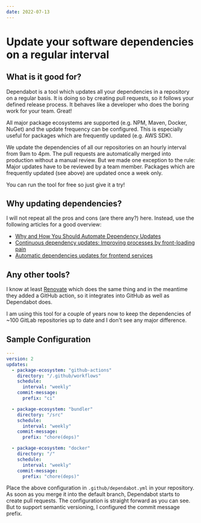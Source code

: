 ```yaml
---
date: 2022-07-13
---
```

# Update your software dependencies on a regular interval

## What is it good for?

Dependabot is a tool which updates all your dependencies in a repository on a regular basis. It is doing so by creating pull
requests, so it follows your defined release process. It behaves like a developer who does the boring work for your team. Great!

All major package ecosystems are supported (e.g. NPM, Maven, Docker, NuGet) and the update frequency can be configured.
This is especially useful for packages which are frequently updated (e.g. AWS SDK).

We update the dependencies of all our repositories on an hourly interval from 9am to 4pm. The pull requests are
automatically merged into production without a manual review. But we made one exception to the rule: Major updates have
to be reviewed by a team member. Packages which are frequently updated (see above) are updated once a week only.

You can run the tool for free so just give it a try!

## Why updating dependencies?

I will not repeat all the pros and cons (are there any?) here. Instead, use the following articles for a good overview:

- [Why and How You Should Automate Dependency Updates](https://www.mend.io/free-developer-tools/blog/why-and-how-you-should-automate-dependency-updates/)
- [Continuous dependency updates: Improving processes by front-loading pain](https://snyk.io/blog/continuous-dependency-updates-improving-processes-front-loading-pain/)
- [Automatic dependencies updates for frontend services](https://medium.com/azimolabs/automatic-dependencies-updates-for-frontend-services-3af5873d5592)

## Any other tools?

I know at least [Renovate](https://www.mend.io/free-developer-tools/renovate/) which does the same thing and in the meantime
they added a GitHub action, so it integrates into GitHub as well as Dependabot does.

I am using this tool for a couple of years now to keep the dependencies of ~100 GitLab repositories up to date and
I don't see any major difference.

## Sample Configuration

```yaml
---
version: 2
updates:
  - package-ecosystem: "github-actions"
    directory: "/.github/workflows"
    schedule:
      interval: "weekly"
    commit-message:
      prefix: "ci"

  - package-ecosystem: "bundler"
    directory: "/src"
    schedule:
      interval: "weekly"
    commit-message:
      prefix: "chore(deps)"

  - package-ecosystem: "docker"
    directory: "/"
    schedule:
      interval: "weekly"
    commit-message:
      prefix: "chore(deps)"
```

Place the above configuration in `.github/dependabot.yml` in your repository. As soon as you merge it into the default branch,
Dependabot starts to create pull requests. The configuration is straight forward as you can see. But to support semantic
versioning, I configured the commit message prefix.
